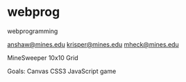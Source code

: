 webprog
=======

webprogramming

anshaw@mines.edu
krisper@mines.edu
mheck@mines.edu

MineSweeper 10x10 Grid



Goals:
Canvas
CSS3
JavaScript game

